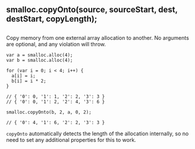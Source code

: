 ## smalloc.copyOnto(source, sourceStart, dest, destStart, copyLength);

## 

Copy memory from one external array allocation to another. No arguments are
optional, and any violation will throw.

    var a = smalloc.alloc(4);
    var b = smalloc.alloc(4);
    
    for (var i = 0; i < 4; i++) {
      a[i] = i;
      b[i] = i * 2;
    }
    
    // { '0': 0, '1': 1, '2': 2, '3': 3 }
    // { '0': 0, '1': 2, '2': 4, '3': 6 }
    
    smalloc.copyOnto(b, 2, a, 0, 2);
    
    // { '0': 4, '1': 6, '2': 2, '3': 3 }

`copyOnto` automatically detects the length of the allocation internally, so no
need to set any additional properties for this to work.